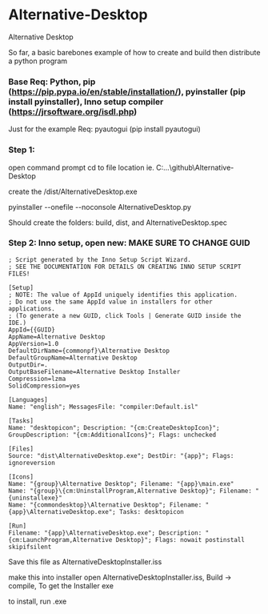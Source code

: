 # Alternative-Desktop

Alternative Desktop

So far, a basic barebones example of how to create and build then distribute a python program

### Base Req: Python, pip (https://pip.pypa.io/en/stable/installation/), pyinstaller (pip install pyinstaller), Inno setup compiler (https://jrsoftware.org/isdl.php)

Just for the example Req: pyautogui (pip install pyautogui)

### Step 1:
open command prompt
cd to file location ie. C:\...\github\Alternative-Desktop

create the /dist/AlternativeDesktop.exe 

pyinstaller --onefile --noconsole AlternativeDesktop.py

Should create the folders: build, dist, and AlternativeDesktop.spec

### Step 2: Inno setup, open new: **MAKE SURE TO CHANGE GUID**
```
; Script generated by the Inno Setup Script Wizard.
; SEE THE DOCUMENTATION FOR DETAILS ON CREATING INNO SETUP SCRIPT FILES!

[Setup]
; NOTE: The value of AppId uniquely identifies this application.
; Do not use the same AppId value in installers for other applications.
; (To generate a new GUID, click Tools | Generate GUID inside the IDE.)
AppId={{GUID}
AppName=Alternative Desktop
AppVersion=1.0
DefaultDirName={commonpf}\Alternative Desktop
DefaultGroupName=Alternative Desktop
OutputDir=.
OutputBaseFilename=Alternative Desktop Installer
Compression=lzma
SolidCompression=yes

[Languages]
Name: "english"; MessagesFile: "compiler:Default.isl"

[Tasks]
Name: "desktopicon"; Description: "{cm:CreateDesktopIcon}"; GroupDescription: "{cm:AdditionalIcons}"; Flags: unchecked

[Files]
Source: "dist\AlternativeDesktop.exe"; DestDir: "{app}"; Flags: ignoreversion

[Icons]
Name: "{group}\Alternative Desktop"; Filename: "{app}\main.exe"
Name: "{group}\{cm:UninstallProgram,Alternative Desktop}"; Filename: "{uninstallexe}"
Name: "{commondesktop}\Alternative Desktop"; Filename: "{app}\AlternativeDesktop.exe"; Tasks: desktopicon

[Run]
Filename: "{app}\AlternativeDesktop.exe"; Description: "{cm:LaunchProgram,Alternative Desktop}"; Flags: nowait postinstall skipifsilent

```
Save this file as AlternativeDesktopInstaller.iss

make this into installer
open AlternativeDesktopInstaller.iss, Build -> compile, To get the Installer exe

to install, run .exe


